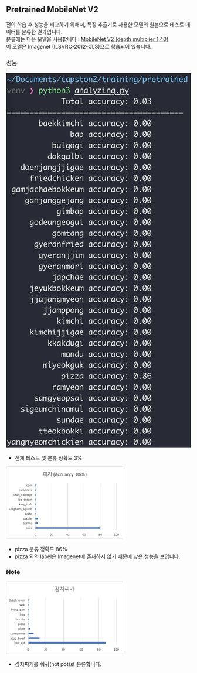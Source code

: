 ## Pretrained MobileNet V2
전이 학습 후 성능을 비교하기 위해서, 특징 추출기로 사용한 모델의 원본으로 테스트 데이터를 분류한 결과입니다.  
분류에는 다음 모델을 사용합니다
: [MobileNet V2 (depth multiplier 1.40)](https://tfhub.dev/google/imagenet/mobilenet_v2_140_224/classification/3)  
이 모델은 Imagenet (ILSVRC-2012-CLS)으로 학습되어 있습니다.


### 성능
![total_accuracy](./images/total_accuracy.png)  
- 전체 테스트 셋 분류 정확도 3%    

![details_pizza.jpg](./images/details_pizza.jpg)  
- pizza 분류 정확도 86%
- pizza 외의 label은 Imagenet에 존재하지 않기 때문에 낮은 성능을 보입니다.  


### Note
![details_kimchijjigae.jpg](./images/details_kimchijjigae.jpg)
- 김치찌개를 훠궈(hot pot)로 분류합니다.
